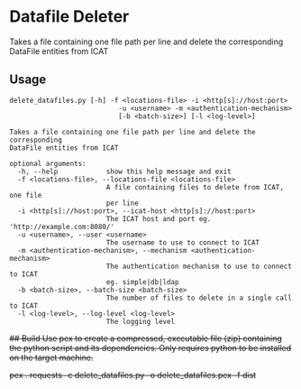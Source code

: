 # Datafile Deleter

Takes a file containing one file path per line and delete the corresponding DataFile entities from ICAT

## Usage
```
delete_datafiles.py [-h] -f <locations-file> -i <http[s]://host:port>
                           -u <username> -m <authentication-mechanism>
                           [-b <batch-size>] [-l <log-level>]

Takes a file containing one file path per line and delete the corresponding
DataFile entities from ICAT

optional arguments:
  -h, --help            show this help message and exit
  -f <locations-file>, --locations-file <locations-file>
                        A file containing files to delete from ICAT, one file
                        per line
  -i <http[s]://host:port>, --icat-host <http[s]://host:port>
                        The ICAT host and port eg. 'http://example.com:8080/'
  -u <username>, --user <username>
                        The username to use to connect to ICAT
  -m <authentication-mechanism>, --mechanism <authentication-mechanism>
                        The authentication mechanism to use to connect to ICAT
                        eg. simple|db|ldap
  -b <batch-size>, --batch-size <batch-size>
                        The number of files to delete in a single call to ICAT
  -l <log-level>, --log-level <log-level>
                        The logging level
```

~~## Build
Use pex to create a compressed, executable file (zip) containing the python script and its dependencies. Only requires python to be installed on the target machine.~~

~~pex . requests -c delete_datafiles.py -o delete_datafiles.pex -f dist~~
